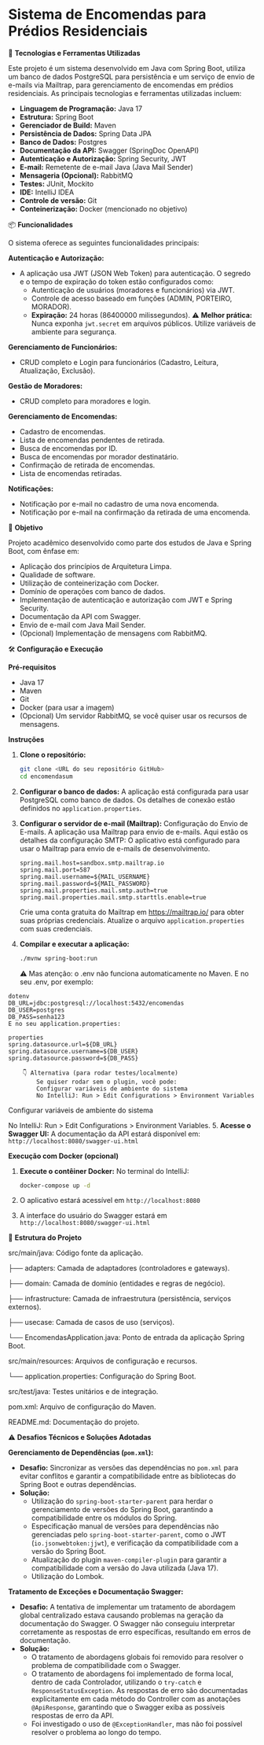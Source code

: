 # Sistema de Encomendas para Prédios Residenciais

🚀 **Tecnologias e Ferramentas Utilizadas**

Este projeto é um sistema desenvolvido em Java com Spring Boot, utiliza um banco de dados PostgreSQL para persistência e um serviço de envio de e-mails via Mailtrap, para gerenciamento de encomendas em prédios residenciais. As principais tecnologias e ferramentas utilizadas incluem:

* **Linguagem de Programação:** Java 17
* **Estrutura:** Spring Boot
* **Gerenciador de Build:** Maven
* **Persistência de Dados:** Spring Data JPA
* **Banco de Dados:** Postgres
* **Documentação da API:** Swagger (SpringDoc OpenAPI)
* **Autenticação e Autorização:** Spring Security, JWT
* **E-mail:** Remetente de e-mail Java (Java Mail Sender)
* **Mensageria (Opcional):** RabbitMQ
* **Testes:** JUnit, Mockito
* **IDE:** IntelliJ IDEA
* **Controle de versão:** Git
* **Conteinerização:** Docker (mencionado no objetivo)

📦 **Funcionalidades**

O sistema oferece as seguintes funcionalidades principais:

**Autenticação e Autorização:**

* A aplicação usa JWT (JSON Web Token) para autenticação. O segredo e o tempo de expiração do token estão configurados como:
    * Autenticação de usuários (moradores e funcionários) via JWT.
    * Controle de acesso baseado em funções (ADMIN, PORTEIRO, MORADOR).
    * **Expiração:** 24 horas (86400000 milissegundos). ⚠️ **Melhor prática:** Nunca exponha `jwt.secret` em arquivos públicos. Utilize variáveis de ambiente para segurança.

**Gerenciamento de Funcionários:**

* CRUD completo e Login para funcionários (Cadastro, Leitura, Atualização, Exclusão).

**Gestão de Moradores:**

* CRUD completo para moradores e login.

**Gerenciamento de Encomendas:**

* Cadastro de encomendas.
* Lista de encomendas pendentes de retirada.
* Busca de encomendas por ID.
* Busca de encomendas por morador destinatário.
* Confirmação de retirada de encomendas.
* Lista de encomendas retiradas.

**Notificações:**

* Notificação por e-mail no cadastro de uma nova encomenda.
* Notificação por e-mail na confirmação da retirada de uma encomenda.

🎯 **Objetivo**

Projeto acadêmico desenvolvido como parte dos estudos de Java e Spring Boot, com ênfase em:

* Aplicação dos princípios de Arquitetura Limpa.
* Qualidade de software.
* Utilização de conteinerização com Docker.
* Domínio de operações com banco de dados.
* Implementação de autenticação e autorização com JWT e Spring Security.
* Documentação da API com Swagger.
* Envio de e-mail com Java Mail Sender.
* (Opcional) Implementação de mensagens com RabbitMQ.

🛠️ **Configuração e Execução**

**Pré-requisitos**

* Java 17
* Maven
* Git
* Docker (para usar a imagem)
* (Opcional) Um servidor RabbitMQ, se você quiser usar os recursos de mensagens.

**Instruções**

1.  **Clone o repositório:**
    ```bash
    git clone <URL do seu repositório GitHub>
    cd encomendasum
    ```

2.  **Configurar o banco de dados:**
    A aplicação está configurada para usar PostgreSQL como banco de dados. Os detalhes de conexão estão definidos no `application.properties`.

3.  **Configurar o servidor de e-mail (Mailtrap):**
    Configuração do Envio de E-mails. A aplicação usa Mailtrap para envio de e-mails. Aqui estão os detalhes da configuração SMTP:
    O aplicativo está configurado para usar o Mailtrap para envio de e-mails de desenvolvimento.

    ```properties
    spring.mail.host=sandbox.smtp.mailtrap.io
    spring.mail.port=587
    spring.mail.username=${MAIL_USERNAME}
    spring.mail.password=${MAIL_PASSWORD}
    spring.mail.properties.mail.smtp.auth=true
    spring.mail.properties.mail.smtp.starttls.enable=true
    
    ```

    Crie uma conta gratuita do Mailtrap em <https://mailtrap.io/> para obter suas próprias credenciais. Atualize o arquivo `application.properties` com suas credenciais.

   4.  **Compilar e executar a aplicação:**
       ```bash
       ./mvnw spring-boot:run
       ```
       ⚠️ Mas atenção: o .env não funciona automaticamente no Maven.
       E no seu .env, por exemplo:

   
   ```
   dotenv
   DB_URL=jdbc:postgresql://localhost:5432/encomendas
   DB_USER=postgres
   DB_PASS=senha123
   E no seu application.properties:
   ```
    properties
    spring.datasource.url=${DB_URL}
    spring.datasource.username=${DB_USER}
    spring.datasource.password=${DB_PASS}

```
    👇 Alternativa (para rodar testes/localmente)
        Se quiser rodar sem o plugin, você pode:
        Configurar variáveis de ambiente do sistema
        No IntelliJ: Run > Edit Configurations > Environment Variables
   ```
Configurar variáveis de ambiente do sistema

No IntelliJ: Run > Edit Configurations > Environment Variables.
5.  **Acesse o Swagger UI:**
    A documentação da API estará disponível em: `http://localhost:8080/swagger-ui.html`

**Execução com Docker (opcional)**

1.  **Execute o contêiner Docker:**
    No terminal do IntelliJ:
    ```bash
    docker-compose up -d
    ```

2.  O aplicativo estará acessível em `http://localhost:8080`
3.  A interface do usuário do Swagger estará em `http://localhost:8080/swagger-ui.html`

📁 **Estrutura do Projeto**

src/main/java: Código fonte da aplicação.

├── adapters: Camada de adaptadores (controladores e gateways).

├── domain: Camada de domínio (entidades e regras de negócio).

├── infrastructure: Camada de infraestrutura (persistência, serviços externos).

├── usecase: Camada de casos de uso (serviços).

└── EncomendasApplication.java: Ponto de entrada da aplicação Spring Boot.

src/main/resources: Arquivos de configuração e recursos.

└── application.properties: Configuração do Spring Boot.

src/test/java: Testes unitários e de integração.

pom.xml: Arquivo de configuração do Maven.

README.md: Documentação do projeto.

⚠️ **Desafios Técnicos e Soluções Adotadas**

**Gerenciamento de Dependências (`pom.xml`):**

* **Desafio:** Sincronizar as versões das dependências no `pom.xml` para evitar conflitos e garantir a compatibilidade entre as bibliotecas do Spring Boot e outras dependências.
* **Solução:**
    * Utilização do `spring-boot-starter-parent` para herdar o gerenciamento de versões do Spring Boot, garantindo a compatibilidade entre os módulos do Spring.
    * Especificação manual de versões para dependências não gerenciadas pelo `spring-boot-starter-parent`, como o JWT (`io.jsonwebtoken:jjwt`), e verificação da compatibilidade com a versão do Spring Boot.
    * Atualização do plugin `maven-compiler-plugin` para garantir a compatibilidade com a versão do Java utilizada (Java 17).
    * Utilização do Lombok.

**Tratamento de Exceções e Documentação Swagger:**

* **Desafio:** A tentativa de implementar um tratamento de abordagem global centralizado estava causando problemas na geração da documentação do Swagger. O Swagger não conseguiu interpretar corretamente as respostas de erro específicas, resultando em erros de documentação.
* **Solução:**
    * O tratamento de abordagens globais foi removido para resolver o problema de compatibilidade com o Swagger.
    * O tratamento de abordagens foi implementado de forma local, dentro de cada Controlador, utilizando o `try-catch` e `ResponseStatusException`. As respostas de erro são documentadas explicitamente em cada método do Controller com as anotações `@ApiResponse`, garantindo que o Swagger exiba as possíveis respostas de erro da API.
    * Foi investigado o uso de `@ExceptionHandler`, mas não foi possível resolver o problema ao longo do tempo.